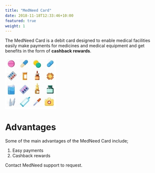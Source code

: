 ```yaml
---
title: "MedNeed Card"
date: 2018-11-18T12:33:46+10:00
featured: true
weight: 1
---
```


The MedNeed Card is a debit card designed to enable medical facilities easily make payments for medicines and medical equipment and get benefits in the form of **cashback rewards**.

![Accounting Services](/images/illustrations/pharm-drugs.jpg)

# Advantages 

Some of the main advantages of the MedNeed Card include;

1. Easy payments
2. Cashback rewards

Contact MedNeed support to request.




